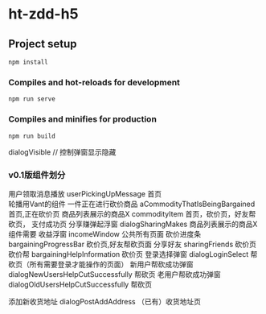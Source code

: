 # ht-zdd-h5

## Project setup
```
npm install
```

### Compiles and hot-reloads for development
```
npm run serve
```

### Compiles and minifies for production
```
npm run build
```

dialogVisible // 控制弹窗显示隐藏

### v0.1版组件划分

用户领取消息播放  userPickingUpMessage    首页        
轮播用Vant的组件
一件正在进行砍价商品    aCommodityThatIsBeingBargained        首页,正在砍价页
商品列表展示的商品X      commodityItem      首页，砍价页，好友帮砍页，           支付成功页
分享赚弹起浮窗       dialogSharingMakes    商品列表展示的商品X组件需要
收益浮窗               incomeWindow   公共所有页面
砍价进度条           bargainingProgressBar   砍价页,好友帮砍页面
分享好友      sharingFriends   砍价页
砍价帮        bargainingHelpInformation    砍价页
登录选择弹窗 dialogLoginSelect  帮砍页（所有需要登录才能操作的页面）
新用户帮砍成功弹窗 dialogNewUsersHelpCutSuccessfully 帮砍页
老用户帮砍成功弹窗 dialogOldUsersHelpCutSuccessfully 帮砍页

添加新收货地址         dialogPostAddAddress     （已有）收货地址页


